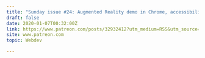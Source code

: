 ```yaml
---
title: "Sunday issue #24: Augmented Reality demo in Chrome, accessibility of native video players, microbenchmark inside web worker, and more"
draft: false
date: 2020-01-07T00:32:00Z
link: https://www.patreon.com/posts/32932412?utm_medium=RSS&utm_source=hune
site: www.patreon.com
topic: Webdev  

---
```

